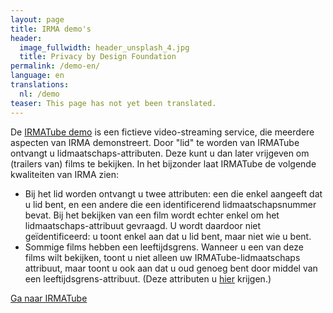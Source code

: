 ```yaml
---
layout: page
title: IRMA demo's
header:
  image_fullwidth: header_unsplash_4.jpg
  title: Privacy by Design Foundation
permalink: /demo-en/
language: en
translations:
  nl: /demo
teaser: This page has not yet been translated.
---
```

De [IRMATube demo](/demo/irmaTube) is een fictieve video-streaming service, die meerdere aspecten
van IRMA demonstreert. Door "lid" te worden van IRMATube ontvangt u
lidmaatschaps-attributen. Deze kunt u dan later vrijgeven om (trailers van)
films te bekijken. In het bijzonder laat IRMATube de volgende kwaliteiten van
IRMA zien:

* Bij het lid worden ontvangt u twee attributen: een die enkel aangeeft dat u lid
  bent, en een andere die een identificerend lidmaatschapsnummer bevat. Bij het
  bekijken van een film wordt echter enkel om het lidmaatschaps-attribuut gevraagd.
  U wordt daardoor niet geïdentificeerd: u toont enkel aan dat u lid bent, maar
  niet wie u bent.
* Sommige films hebben een leeftijdsgrens. Wanneer u een van deze films wilt
  bekijken, toont u niet alleen uw IRMATube-lidmaatschaps attribuut, maar toont
  u ook aan dat u oud genoeg bent door middel van een leeftijdsgrens-attribuut.
  (Deze attributen u [hier](/uitgifte/idin) krijgen.)

<a class="button" href="/demo/irmaTube">Ga naar IRMATube</a>
